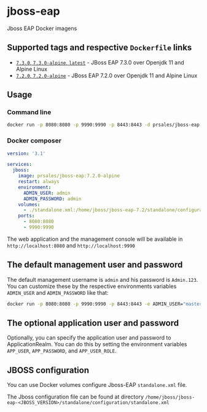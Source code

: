 # jboss-eap

Jboss EAP Docker imagens

## Supported tags and respective `Dockerfile` links

* [`7.3.0`, `7.3.0-alpine`, `latest`](https://github.com/paulosales/docker-jboss-eap/blob/master/7.3/Dockerfile) - JBoss EAP 7.3.0 over Openjdk 11 and Alpine Linux
* [`7.2.0`, `7.2.0-alpine`](https://github.com/paulosales/docker-jboss-eap/blob/master/7.2/Dockerfile) - JBoss EAP 7.2.0 over Openjdk 11 and Alpine Linux

## Usage

### Command line

```bash
docker run -p 8080:8080 -p 9990:9990 -p 8443:8443 -d prsales/jboss-eap:7.3-alpine
```

### Docker composer

```yml
version: '3.1'

services:
  jboss:
    image: prsales/jboss-eap:7.2.0-alpine
    restart: always
    environment:
      ADMIN_USER: admin
      ADMIN_PASSWORD: admin
    volumes:
      - ./standalone.xml:/home/jboss/jboss-eap-7.2/standalone/configuration/standalone.xml
    ports:
      - 8080:8080
      - 9990:9990
```


The web application and the management console will be available in `http://localhost:8080` and `http://localhost:9990`

## The default management user and password

The default management username is `admin` and his password is `Admin.123`. You can customize these by the respective environments variables `ADMIN_USER` and `ADMIN_PASSWORD` like that:

```bash
docker run -p 8080:8080 -p 9990:9990 -p 8443:8443 -e ADMIN_USER="master" -e ADMIN_PASSWORD="passwd" -d prsales/jboss-eap:7.3-alpine
```

## The optional application user and password

Optionally, you can specify the application user and password to ApplicationRealm. You can do this by setting the environment variables `APP_USER`, `APP_PASSWORD`, and `APP_USER_ROLE`.

## JBOSS configuration

You can use Docker volumes configure Jboss-EAP `standalone.xml` file.

The Jboss configuration file can be found at directory `/home/jboss/jboss-eap-<JBOSS_VERSION>/standalone/configuration/standalone.xml`
